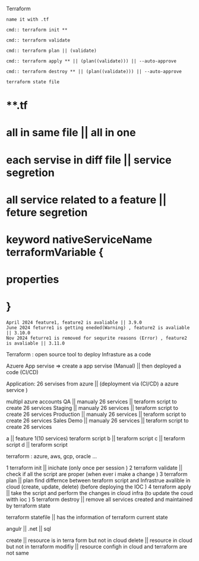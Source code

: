 Terraform 

    name it with .tf 

    cmd:: terraform init **

    cmd:: terraform validate 

    cmd:: terraform plan || (validate)

    cmd:: terraform apply ** || (plan((validate))) || --auto-approve

    cmd:: terraform destroy ** || (plan((validate))) || --auto-approve

    terraform state file 


# **.tf
# all in same file || all in one 
# each servise in diff file || service segretion 
# all service related to a feature  || feture segretion 

# keyword nativeServiceName terraformVariable {
#   properties
# }


    April 2024 feature1, feature2 is avaliable || 3.9.0
    June 2024 feturre1 is getting eneded(Warning) , feature2 is avaliable || 3.10.0
    Nov 2024 feturre1 is removed for sequrite reasons (Error) , feature2 is avaliable || 3.11.0





Terraform : open source tool to deploy Infrasture as a code 


Azuere App servise => create a app servise (Manual) || then deployed a code (CI/CD)

Application:
26 servises from azure || (deployment via (CI/CD) a azure service )


multipl azure accounts
    QA || manualy 26 services || teraform script to create 26 services 
    Staging || manualy 26 services || teraform script to create 26 services 
    Production || manualy 26 services || teraform script to create 26 services 
    Sales Demo || manualy 26 services || teraform script to create 26 services 


a || feature 1(10 services) teraform script
b || teraform script
c || teraform script
d || teraform script


terraform : azure, aws, gcp, oracle ... 



1 terraform init || inichate  (only once per session )
2 terraform validate || check if all the script are proper (when ever i make a change )
3 terraform plan || plan find differnce between teraform script and Infrastrue avalible in cloud (create, update, delete) (before deploying the IOC )
4 terraform apply || take the script and perform the changes in cloud infra (to update the coud witth ioc )
5 terraform destroy || remove all services created and maintained by terraform state 


terraform statefile || has the information of terraform current state 


angulr || .net || sql 




create ||  resource is in terra form but not in cloud 
delete || resource in cloud but not in terraform 
modifiy || resource configh in cloud and terraform are not same 





<!-- Module 8 + 9 combined 
// use terraform to create continer registry and AKS 
// use az repo in az devops to store the code 
// use az devops pipeline to build docker continer from the code inaz repo
// use az devops pipeline to push image to continer registry which was created by terraform 
// use az devops pipeline to deploy image from continer registry which was created by terra to AKS which was created bt terra
// If time permits do the above with ARM insted of Terraform  -->